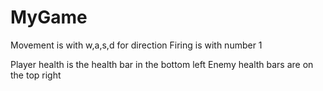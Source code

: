 # MyGame

Movement is with w,a,s,d for direction
Firing is with number 1

Player health is the health bar in the bottom left
Enemy health bars are on the top right
